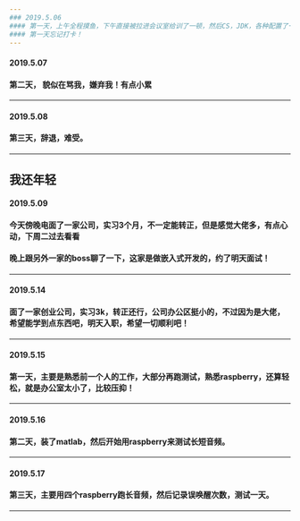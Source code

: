 ```yaml
---
### 2019.5.06
#### 第一天，上午全程摸鱼，下午直接被拉进会议室给训了一顿，然后CS，JDK，各种配置了一下午，第一天没完成需求！晚上到点又不敢下班，呆到7.30扛不住饿，走了，明天早点来吧。
#### 第一天忘记打卡！
---
```

#### 2019.5.07
#### 第二天， 貌似在骂我，嫌弃我！有点小累
---
#### 2019.5.08
#### 第三天，辞退，难受。
---
我还年轻
---
#### 2019.5.09
#### 今天傍晚电面了一家公司，实习3个月，不一定能转正，但是感觉大佬多，有点心动，下周二过去看看
#### 晚上跟另外一家的boss聊了一下，这家是做嵌入式开发的，约了明天面试！
---
#### 2019.5.14
#### 面了一家创业公司，实习3k，转正还行，公司办公区挺小的，不过因为是大佬，希望能学到点东西吧，明天入职，希望一切顺利吧！
---
#### 2019.5.15 
#### 第一天，主要是熟悉前一个人的工作，大部分再跑测试，熟悉raspberry，还算轻松，就是办公室太小了，比较压抑！
---
#### 2019.5.16
#### 第二天，装了matlab，然后开始用raspberry来测试长短音频。
---
#### 2019.5.17
#### 第三天，主要用四个raspberry跑长音频，然后记录误唤醒次数，测试一天。
---
